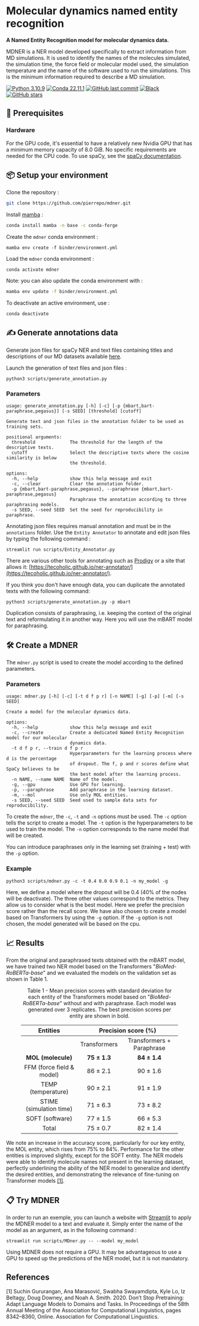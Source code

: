 # Molecular dynamics named entity recognition

**A Named Entity Recognition model for molecular dynamics data.**

MDNER is a NER model developed specifically to extract information from MD simulations. It is used to identify the names of the molecules simulated, the simulation time, the force field or molecular model used, the simulation temperature and the name of the software used to run the simulations. This is the minimum information required to describe a MD simulation. 

[![Python 3.10.9](https://img.shields.io/badge/python-%E2%89%A5_3.10.9-blue.svg)](https://www.python.org/downloads/release/python-397/)
[![Conda 22.11.1](https://img.shields.io/badge/conda-%E2%89%A5_22.11.1-green.svg)](https://docs.conda.io/en/latest/miniconda.html)
[![GitHub last commit](https://img.shields.io/github/last-commit/pierrepo/mdner.svg)](https://github.com/pierrepo/mdner)
[![Black](https://img.shields.io/badge/code%20style-black-black)](https://github.com/psf/black)
[![GitHub stars](https://img.shields.io/github/stars/pierrepo/mdner.svg?style=social)](https://github.com/pierrepo/mdner)

## 🔧 Prerequisites

### Hardware

For the GPU code, it's essential to have a relatively new Nvidia GPU that has a minimum memory capacity of 8.0 GiB. No specific requirements are needed for the CPU code. To use spaCy, see the [spaCy documentation](https://spacy.io/usage).

## 📦 Setup your environment

Clone the repository :

```bash
git clone https://github.com/pierrepo/mdner.git
```

Install [mamba](https://github.com/mamba-org/mamba) :

```bash
conda install mamba -n base -c conda-forge
```

Create the `mdner` conda environment :

```
mamba env create -f binder/environment.yml
```

Load the `mdner` conda environment :

```
conda activate mdner
```

Note: you can also update the conda environment with :

```bash
mamba env update -f binder/environment.yml
```

To deactivate an active environment, use :

```
conda deactivate
```

## ✍ Generate annotations data

Generate json files for spaCy NER and text files containing titles and descriptions of our MD datasets available [here](https://sandbox.zenodo.org/record/1171298).

Launch the generation of text files and json files :

```
python3 scripts/generate_annotation.py
```

### Parameters

```
usage: generate_annotation.py [-h] [-c] [-p {mbart,bart-paraphrase,pegasus}] [-s SEED] [threshold] [cutoff]

Generate text and json files in the annotation folder to be used as training sets.

positional arguments:
  threshold             The threshold for the length of the descriptive texts.
  cutoff                Select the descriptive texts where the cosine similarity is below
                        the threshold.

options:
  -h, --help            show this help message and exit
  -c, --clear           Clear the annotation folder.
  -p {mbart,bart-paraphrase,pegasus}, --paraphrase {mbart,bart-paraphrase,pegasus}
                        Paraphrase the annotation according to three paraphrasing models.
  -s SEED, --seed SEED  Set the seed for reproducibility in paraphrase.
```

Annotating json files requires manual annotation and must be in the `annotations` folder. Use the `Entity Annotator` to annotate and edit json files by typing the following command :

```
streamlit run scripts/Entity_Annotator.py
```

There are various other tools for annotating such as [Prodigy](https://prodi.gy/) or a site that allows it: [https://tecoholic.github.io/ner-annotator/](https://tecoholic.github.io/ner-annotator/).

If you think you don't have enough data, you can duplicate the annotated texts with the following command:

```
python3 scripts/generate_annotation.py -p mbart
```

Duplication consists of paraphrasing, i.e. keeping the context of the original text and reformulating it in another way. Here you will use the mBART model for paraphrasing.

## 🛠 Create a MDNER

The `mdner.py` script is used to create the model according to the defined parameters.

### Parameters

```
usage: mdner.py [-h] [-c] [-t d f p r] [-n NAME] [-g] [-p] [-m] [-s SEED]

Create a model for the molecular dynamics data.

options:
  -h, --help            show this help message and exit
  -c, --create          Create a dedicated Named Entity Recognition model for our molecular
                        dynamics data.
  -t d f p r, --train d f p r
                        Hyperparameters for the learning process where d is the percentage
                        of dropout. The f, p and r scores define what SpaCy believes to be
                        the best model after the learning process.
  -n NAME, --name NAME  Name of the model.
  -g, --gpu             Use GPU for learning.
  -p, --paraphrase      Add paraphrase in the learning dataset.
  -m, --mol             Use only MOL entities.
  -s SEED, --seed SEED  Seed used to sample data sets for reproducibility.
```

To create the `mdner`, the `-c`, `-t` and `-n` options must be used. The `-c` option tells the script to create a model. The `-t` option is the hyperparameters to be used to train the model. The `-n` option corresponds to the name model that will be created.

You can introduce paraphrases only in the learning set (training + test) with the `-p` option.

### Example

```
python3 scripts/mdner.py -c -t 0.4 0.0 0.9 0.1 -n my_model -g
```

Here, we define a model where the dropout will be 0.4 (40% of the nodes will be deactivate). The three other values correspond to the metrics. They allow us to consider what is the best model. Here we prefer the precision score rather than the recall score. We have also chosen to create a model based on Transformers by using the `-g` option. If the `-g` option is not chosen, the model generated will be based on the cpu.

## 📈 Results
From the original and paraphrased texts obtained with the mBART model, we have trained two NER model based on the Transformers "*BioMed-RoBERTa-base*" and we evaluated the models on the validation set as shown in Table 1.

<figure class="table" align="center">
<figcaption> Table 1 - Mean precision scores with standard deviation for each entity of the Transformers model based on "<i>BioMed-RoBERTa-base</i>" without and with paraphrase. Each model was generated over 3 replicates. The best precision scores per entity are shown in bold.</figcaption>
<table align="center">
<thead>
  <tr>
    <th>Entities<br></th>
    <th colspan="2">Precision score (%)<br></th>
  </tr>
</thead>
<tbody>
  <tr>
    <td></td>
    <td align="center">Transformers</td>
    <td align="center">Transformers + Paraphrase</td>
  </tr>
  <tr style="font-weight: bold;">
    <td align="center">MOL (molecule)</td>
    <td align="center">75 ± 1.3</td>
    <td align="center">84 ± 1.4</td>
  </tr>
  <tr>
    <td align="center">FFM (force field &amp; model)</td>
    <td align="center">86 ± 2.1</td>
    <td align="center">90 ± 1.6</td>
  </tr>
  <tr>
    <td align="center">TEMP (temperature)</td>
    <td align="center">90 ± 2.1</td>
    <td align="center">91 ± 1.9</td>
  </tr>
  <tr>
    <td align="center">STIME (simulation time)</td>
    <td align="center">71 ± 6.3</td>
    <td align="center">73 ± 8.2</td>
  </tr>
  <tr>
    <td align="center">SOFT (software)</td>
    <td align="center">77 ± 1.5</td>
    <td align="center">66 ± 5.3</td>
  </tr>
  <tr>
    <td align="center">Total</td>
    <td align="center">75 ± 0.7</td>
    <td align="center">82 ± 1.4</td>
  </tr>
</tbody>
</table>
</figure>

We note an increase in the accuracy score, particularly for our key entity, the MOL entity, which rises from 75% to 84%. Performance for the other entities is improved slightly, except for the SOFT entity.
The NER models were able to identify molecule names not present in the learning dataset, perfectly underlining the ability of the NER model to generalize and identify the desired entities, and demonstrating the relevance of fine-tuning on Transformer models [[1]](#1).

## 📋 Try MDNER

In order to run an exemple, you can launch a website with [Streamlit](https://streamlit.io/) to apply the MDNER model to a text and evaluate it.  Simply enter the name of the model as an argument, as in the following command :

```
streamlit run scripts/MDner.py -- --model my_model
```

Using MDNER does not require a GPU. It may be advantageous to use a GPU to speed up the predictions of the NER model, but it is not mandatory.

## References
<a id="1">[1]</a> 
Suchin Gururangan, Ana Marasović, Swabha Swayamdipta, Kyle Lo, Iz Beltagy, Doug Downey, and Noah A. Smith. 2020. Don’t Stop Pretraining: Adapt Language Models to Domains and Tasks. In Proceedings of the 58th Annual Meeting of the Association for Computational Linguistics, pages 8342–8360, Online. Association for Computational Linguistics.


